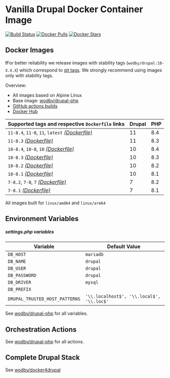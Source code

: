 # Vanilla Drupal Docker Container Image

[![Build Status](https://github.com/wodby/drupal/workflows/Build%20docker%20image/badge.svg)](https://github.com/wodby/drupal/actions)
[![Docker Pulls](https://img.shields.io/docker/pulls/wodby/drupal.svg)](https://hub.docker.com/r/wodby/drupal)
[![Docker Stars](https://img.shields.io/docker/stars/wodby/drupal.svg)](https://hub.docker.com/r/wodby/drupal)

## Docker Images

❗For better reliability we release images with stability tags (`wodby/drupal:10-X.X.X`) which correspond
to [git tags](https://github.com/wodby/drupal/releases). We strongly recommend using images only with stability tags.

Overview:

- All images based on Alpine Linux
- Base image: [wodby/drupal-php](https://github.com/wodby/drupal-php)
- [GitHub actions builds](https://github.com/wodby/drupal/actions)
- [Docker Hub](https://hub.docker.com/r/wodby/drupal)

| Supported tags and respective `Dockerfile` links                                                             | Drupal | PHP |
|--------------------------------------------------------------------------------------------------------------|--------|-----|
| `11-8.4`, `11-8`, `11`, `latest` [_(Dockerfile)_](https://github.com/wodby/drupal/tree/master/11/Dockerfile) | 11     | 8.4 |
| `11-8.3` [_(Dockerfile)_](https://github.com/wodby/drupal/tree/master/11/Dockerfile)                         | 11     | 8.3 |
| `10-8.4`, `10-8`, `10` [_(Dockerfile)_](https://github.com/wodby/drupal/tree/master/10/Dockerfile)           | 10     | 8.4 |
| `10-8.3` [_(Dockerfile)_](https://github.com/wodby/drupal/tree/master/10/Dockerfile)                         | 10     | 8.3 |
| `10-8.2` [_(Dockerfile)_](https://github.com/wodby/drupal/tree/master/10/Dockerfile)                         | 10     | 8.2 |
| `10-8.1` [_(Dockerfile)_](https://github.com/wodby/drupal/tree/master/10/Dockerfile)                         | 10     | 8.1 |
| `7-8.2`, `7-8`, `7` [_(Dockerfile)_](https://github.com/wodby/drupal/tree/master/7/Dockerfile)               | 7      | 8.2 |
| `7-8.1` [_(Dockerfile)_](https://github.com/wodby/drupal/tree/master/7/Dockerfile)                           | 7      | 8.1 |

All images built for `linux/amd64` and `linux/arm64`

## Environment Variables

##### settings.php variables

| Variable                       | Default Value                             |
|--------------------------------|-------------------------------------------|
| `DB_HOST`                      | `mariadb`                                 |
| `DB_NAME`                      | `drupal`                                  |
| `DB_USER`                      | `drupal`                                  |
| `DB_PASSWORD`                  | `drupal`                                  |
| `DB_DRIVER`                    | `mysql`                                   |
| `DB_PREFIX`                    |                                           |
| `DRUPAL_TRUSTED_HOST_PATTERNS` | `'\\.localhost$', '\\.local$', '\\.loc$'` |

See [wodby/drupal-php](https://github.com/wodby/drupal-php) for all variables.

## Orchestration Actions

See [wodby/drupal-php](https://github.com/wodby/drupal-php) for all actions.

## Complete Drupal Stack

See [wodby/docker4drupal](https://github.com/wodby/docker4drupal)

